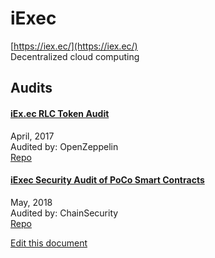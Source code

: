
# iExec
  
[https://iex.ec/](https://iex.ec/)<br>
Decentralized cloud computing


## Audits



#### [iEx.ec RLC Token Audit](https://blog.openzeppelin.com/iex-ec-rlc-token-audit-80abd763709b/)

April, 2017<br>
Audited by: OpenZeppelin<br>
[Repo](https://github.com/iExecBlockchainComputing/rlc-token/tree/3d9aa99ba33bb035c59740a621b1f21cd45cbac5)
      


#### [iExec Security Audit of PoCo Smart Contracts](https://github.com/ChainSecurity/audits/blob/master/ChainSecurity_iExec.pdf)

May, 2018<br>
Audited by: ChainSecurity<br>
[Repo](https://github.com/iExecBlockchainComputing/PoCo)
      

  





[Edit this document](https://github.com/ConsenSys/blockchainSecurityDB/blob/master/projects/iexec.json)